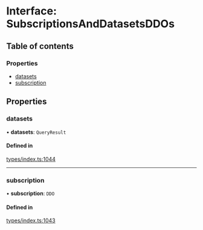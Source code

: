 # Interface: SubscriptionsAndDatasetsDDOs

## Table of contents

### Properties

- [datasets](SubscriptionsAndDatasetsDDOs.md#datasets)
- [subscription](SubscriptionsAndDatasetsDDOs.md#subscription)

## Properties

### datasets

• **datasets**: `QueryResult`

#### Defined in

[types/index.ts:1044](https://github.com/nevermined-io/react-components/blob/fb2f21e/catalog/src/types/index.ts#L1044)

___

### subscription

• **subscription**: `DDO`

#### Defined in

[types/index.ts:1043](https://github.com/nevermined-io/react-components/blob/fb2f21e/catalog/src/types/index.ts#L1043)
